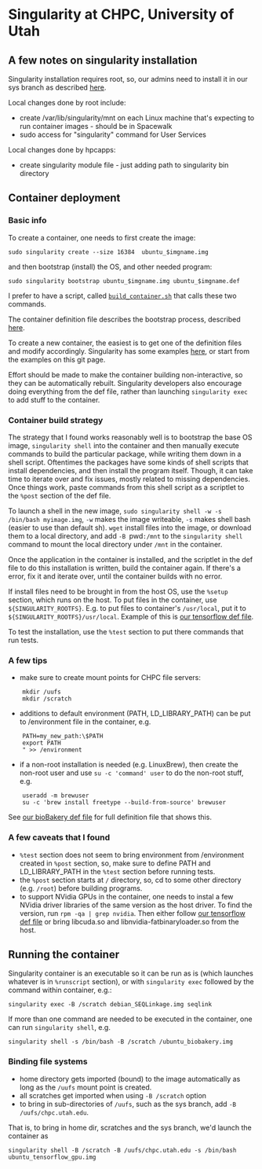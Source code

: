 # Singularity at CHPC, University of Utah

## A few notes on singularity installation

Singularity installation requires root, so, our admins need to install it in our sys branch as described [here](http://singularity.lbl.gov/docs-quick-start-installation).

Local changes done by root include:
- create /var/lib/singularity/mnt on each Linux machine that's expecting to run container images - should be in Spacewalk
- sudo access for "singularity" command for User Services

Local changes done by hpcapps:
- create singularity module file - just adding path to singularity bin directory

## Container deployment 

### Basic info

To create a container, one needs to first create the image:
```
sudo singularity create --size 16384  ubuntu_$imgname.img
```
and then bootstrap (install) the OS, and other needed program:
```
sudo singularity bootstrap ubuntu_$imgname.img ubuntu_$imgname.def
```
I prefer to have a script, called [`build_container.sh`](https://github.com/mcuma/chpc_singularity/blob/master/seqlinkage/build_container.sh) that calls these two commands.

The container definition file describes the bootstrap process, described [here](http://singularity.lbl.gov/bootstrap-image). 

To create a new container, the easiest is to get one of the definition files and modify accordingly. Singularity has some examples [here](https://github.com/singularityware/singularity/tree/master/exampleshttps://github.com/singularityware/singularity/tree/master/examples), or start from the examples on this git page.

Effort should be made to make the container building non-interactive, so they can be automatically rebuilt. Singularity developers also encourage doing everything from the def file, rather than launching `singularity exec` to add stuff to the container. 

### Container build strategy
The strategy that I found works reasonably well is to bootstrap the base OS image, `singularity shell` into the container and then manually execute commands to build the particular package, while writing them down in a shell script. Oftentimes the packages have some kinds of shell scripts that install dependencies, and then install the program itself. Though, it can take time to iterate over and fix issues, mostly related to missing dependencies. Once things work, paste commands from this shell script as a scriptlet to the `%post` section of the def file. 

To launch a shell in the new image, `sudo singularity shell -w -s /bin/bash myimage.img`, `-w` makes the image writeable, `-s` makes shell bash (easier to use than default sh). `wget` install files into the image, or download them to a local directory, and add `-B `pwd`:/mnt` to the `singularity shell` command to mount the local directory under `/mnt` in the container.

Once the application in the container is installed, and the scriptlet in the def file to do this installation is written, build the container again. If there's a error, fix it and iterate over, until the container builds with no error.

If install files need to be brought in from the host OS, use the `%setup` section, which runs on the host. To put files in the container, use `${SINGULARITY_ROOTFS}`. E.g. to put files to container's `/usr/local`, put it to `${SINGULARITY_ROOTFS}/usr/local`. Example of this is [our tensorflow def file](https://github.com/mcuma/chpc_singularity/blob/master/tensorflow/ubuntu16-tensorflow-1.0.1-gpu.def).

To test the installation, use the `%test` section to put there commands that run tests.

### A few tips
- make sure to create mount points for CHPC file servers:
```
    mkdir /uufs
    mkdir /scratch
```
- additions to default environment (PATH, LD_LIBRARY_PATH) can be put to /environment file in the container, e.g.
``` echo "
    PATH=my_new_path:\$PATH
    export PATH
    " >> /environment
```
- if a non-root installation is needed (e.g. LinuxBrew), then create the non-root user and use `su -c 'command' user` to do the non-root stuff, e.g.
```
    useradd -m brewuser
    su -c 'brew install freetype --build-from-source' brewuser
```
See [our bioBakery def file]() for full definition file that shows this.


### A few caveats that I found
- `%test` section does not seem to bring environment from /environment created in `%post` section, so, make sure to define PATH and LD_LIBRARY_PATH in the `%test` section before running tests.
- the `%post` section starts at `/` directory, so, cd to some other directory (e.g. `/root`) before building programs.
- to support NVidia GPUs in the container, one needs to instal a few NVidia driver libraries of the same version as the host driver. To find the version, run `rpm -qa | grep nvidia`. Then either follow [our tensorflow def file](https://github.com/mcuma/chpc_singularity/blob/master/tensorflow/ubuntu16-tensorflow-1.0.1-gpu.def) or bring libcuda.so and libnvidia-fatbinaryloader.so from the host.

## Running the container

Singularity container is an executable so it can be run as is (which launches whatever is in `%runscript` section), or with `singularity exec` followed by the command within container, e.g.:
```
singularity exec -B /scratch debian_SEQLinkage.img seqlink
```
If more than one command are needed to be executed in the container, one can run `singularity shell`, e.g.
```
singularity shell -s /bin/bash -B /scratch /ubuntu_biobakery.img
```

### Binding file systems

- home directory gets imported (bound) to the image automatically as long as the `/uufs` mount point is created.
- all scratches get imported when using `-B /scratch` option
- to bring in sub-directories of `/uufs`, such as the sys branch, add `-B /uufs/chpc.utah.edu`.

That is, to bring in home dir, scratches and the sys branch, we'd launch the container as
```
singularity shell -B /scratch -B /uufs/chpc.utah.edu -s /bin/bash ubuntu_tensorflow_gpu.img
```

